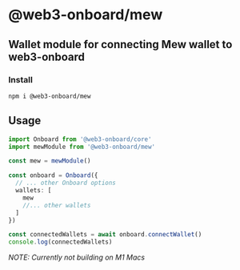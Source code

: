 # @web3-onboard/mew

## Wallet module for connecting Mew wallet to web3-onboard

### Install

`npm i @web3-onboard/mew`

## Usage

```typescript
import Onboard from '@web3-onboard/core'
import mewModule from '@web3-onboard/mew'

const mew = mewModule()

const onboard = Onboard({
  // ... other Onboard options
  wallets: [
    mew
    //... other wallets
  ]
})

const connectedWallets = await onboard.connectWallet()
console.log(connectedWallets)
```

_NOTE: Currently not building on M1 Macs_
